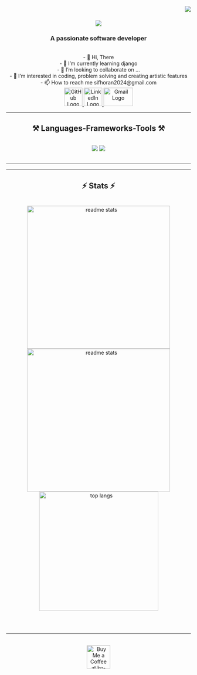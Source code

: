 <img align="right" src="https://visitor-badge.laobi.icu/badge?page_id=sidocoder.sidocoder" />
<h1 align="center">
    <img src="https://readme-typing-svg.herokuapp.com/?font=Righteous&size=35&center=true&vCenter=true&width=500&height=70&duration=4000&lines=Hi+There!+👋;+I'm+Sifhoran+Regassa!;" />
</h1>
<h3 align="center">A passionate software developer</h3>
<br/>
    <div align="center">
    <div>- 👋 Hi, There <br> </div>
    <div>- 🌱 I’m currently learning django <br></div>
  - 💞️ I’m looking to collaborate on ...<br> 
- 👀 I’m interested in coding, problem solving and creating artistic features <br>
- 📫 How to reach me sifhoran2024@gmail.com <br>
 </div>
    <div align="center"> 
  <a href="mailto:pedro.sales.muniz@gmail.com">
    <img src="https://github.githubassets.com/images/modules/logos_page/GitHub-Mark.png" alt="GitHub Logo" width="50" height="50">
  </a>
  <a href="https://linkedin.com/in/pedro-sales-muniz" target="_blank">
    <img src="https://upload.wikimedia.org/wikipedia/commons/c/ca/LinkedIn_logo_initials.png" alt="LinkedIn Logo" width="50" height="50">
  </a>
  <a href="https://salesp07.github.io" target="_blank">
     <img src="https://ssl.gstatic.com/ui/v1/icons/mail/rfr/logo_gmail_lockup_default_1x_r2.png" alt="Gmail Logo" width="80" height="50"> <!-- sqlite, safari, google-chrome are other good icon options -->
  </a>
</div>
 <hr/>

<h2 align="center">⚒️ Languages-Frameworks-Tools ⚒️</h2>
<br/>
<div align="center">
    <img src="https://skillicons.dev/icons?i=bootstrap,html,css,vscode,github,figma,git" />
    <img src="https://skillicons.dev/icons?i=python,javascript,mongodb,java,mysql" /><br>
</div>

<br/>
<hr/>
<div align="center">

<hr/>

<h2 align="center">⚡ Stats ⚡</h2>
<br>
<div align=center>
  <img width=390 src="https://github-readme-streak-stats-salesp07.vercel.app/?user=sidocoder&count_private=true&show_icons=true&theme=react&rank_icon=github&border_radius=10" alt="readme stats"/>
  <img width=390 src="https://github-readme-stats.vercel.app/api?username=sidocoder&count_private=true&show_icons=true&theme=react&rank_icon=github&border_radius=10" alt="readme stats" />
  <br/>
  <img width=325 align="center" src="https://github-readme-stats-salesp07.vercel.app/api/top-langs/?username=salesp07&hide=HTML&langs_count=8&layout=compact&theme=react&border_radius=10&size_weight=0.5&count_weight=0.5&exclude_repo=github-readme-stats" alt="top langs" />
</div>

<br/><br/>

<hr/>

<br/>

<div align="center">
<a href='https://ko-fi.com/V7V4RAK9C' target='_blank'><img height='64' style='border:0px;height:64px;' src='https://storage.ko-fi.com/cdn/kofi1.png?v=3' border='0' alt='Buy Me a Coffee at ko-fi.com' /></a>
</div>

<br/>
    















<!---
sidocoder/sidocoder is a ✨ special ✨ repository because its `README.md` (this file) appears on your GitHub profile.
You can click the Preview link to take a look at your changes.
--->
